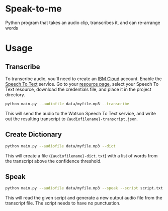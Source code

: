# Speak-to-me

Python program that takes an audio clip, transcribes it, and can re-arrange words

# Usage

## Transcribe

To transcribe audio, you'll need to create an [IBM Cloud](https://cloud.ibm.com)
account. Enable the
[Speech To Text](https://cloud.ibm.com/catalog/services/speech-to-text) service.
Go to your [resource page](https://cloud.ibm.com/resources), select your Speech To Text
resource, download the credentials file, and place it in the project directory.

```bash
python main.py --audiofile data/myfile.mp3 --transcribe
```

This will send the audio to the Watson Speech To Text service, and write out the
resulting transcript to `{audiofilename}-transcript.json`.

## Create Dictionary

```bash
python main.py --audiofile data/myfile.mp3 --dict
```

This will create a file (`{audiofilename}-dict.txt`) with a list of words from the
transcript above the confidence threshold.

## Speak

```bash
python main.py --audiofile data/myfile.mp3 --speak --script script.txt --output output.mp3
```

This will read the given script and generate a new output audio file from the
transcript file. The script needs to have no punctuation.